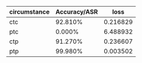 |circumstance|Accuracy/ASR|loss|
|---|---|---|
|ctc|92.810% |0.216829 |
|ptc|0.000% |6.488932 |
|ctp|91.270% |0.236607 |
|ptp|99.980% |0.003502 |
